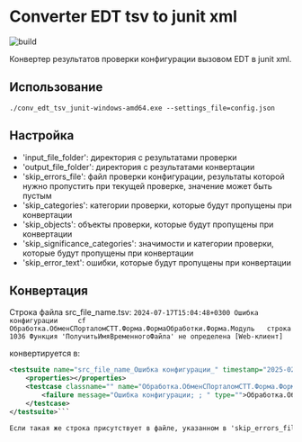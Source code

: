 # Converter EDT tsv to junit xml

![build](https://github.com/azheval/conv_edt_tsv_junit/actions/workflows/main.yaml/badge.svg)

Конвертер результатов проверки конфигурации вызовом EDT в junit xml.

## Использование

`./conv_edt_tsv_junit-windows-amd64.exe --settings_file=config.json`

## Настройка

- 'input_file_folder': директория с результатами проверки
- 'output_file_folder': директория с результатами конвертации
- 'skip_errors_file': файл проверки конфигурации, результаты которой нужно пропустить при текущей проверке, значение может быть пустым
- 'skip_categories': категории проверки, которые будут пропущены при конвертации
- 'skip_objects': объекты проверки, которые будут пропущены при конвертации
- 'skip_significance_categories': значимости и категории проверки, которые будут пропущены при конвертации
- 'skip_error_text': ошибки, которые будут пропущены при конвертации

## Конвертация

Строка файла src_file_name.tsv:
```2024-07-17T15:04:48+0300	Ошибка конфигурации		cf		Обработка.ОбменСПорталомСТТ.Форма.ФормаОбработки.Форма.Модуль	строка 1036	Функция 'ПолучитьИмяВременногоФайла' не определена [Web-клиент]```

конвертируется в:
```xml
<testsuite name="src_file_name_Ошибка конфигурации_" timestamp="2025-02-18T15:07:51" time="0" tests="1" errors="0" failures="1" skipped="0">
    <properties></properties>
    <testcase classname="" name="Обработка.ОбменСПорталомСТТ.Форма.ФормаОбработки.Форма.Модуль" time="0.010000">
        <failure message="Ошибка конфигурации; ; " type="">Обработка.ОбменСПорталомСТТ.Форма.ФормаОбработки.Форма.Модуль; строка 1036; Функция &#39;ПолучитьИмяВременногоФайла&#39; не определена [Web-клиент]</failure>
    </testcase>
</testsuite>```

Если такая же строка присутствует в файле, указанном в 'skip_errors_file', или попадет под соответствие одного из фильтров 'skip...', то она будет пропущена.

